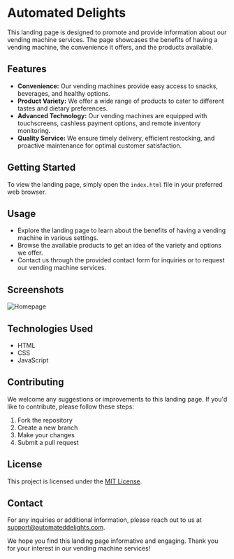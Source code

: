 # Automated Delights

This landing page is designed to promote and provide information about our vending machine services. The page showcases the benefits of having a vending machine, the convenience it offers, and the products available.

## Features

*   **Convenience:** Our vending machines provide easy access to snacks, beverages, and healthy options.
*   **Product Variety:** We offer a wide range of products to cater to different tastes and dietary preferences.
*   **Advanced Technology:** Our vending machines are equipped with touchscreens, cashless payment options, and remote inventory monitoring.
*   **Quality Service:** We ensure timely delivery, efficient restocking, and proactive maintenance for optimal customer satisfaction.

## Getting Started

To view the landing page, simply open the `index.html` file in your preferred web browser.

## Usage

*   Explore the landing page to learn about the benefits of having a vending machine in various settings.
*   Browse the available products to get an idea of the variety and options we offer.
*   Contact us through the provided contact form for inquiries or to request our vending machine services.

## Screenshots

![Homepage](screenshots/homepage.png)

## Technologies Used

*   HTML
*   CSS
*   JavaScript

## Contributing

We welcome any suggestions or improvements to this landing page. If you'd like to contribute, please follow these steps:

1.  Fork the repository
2.  Create a new branch
3.  Make your changes
4.  Submit a pull request

## License

This project is licensed under the [MIT License](LICENSE).

## Contact

For any inquiries or additional information, please reach out to us at <support@automateddelights.com>.

We hope you find this landing page informative and engaging. Thank you for your interest in our vending machine services!
